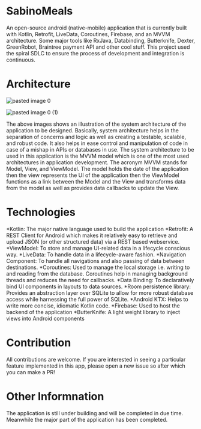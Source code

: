 # SabinoMeals

An open-source android (native-mobile) application that is currently built with Kotlin, Retrofit, LiveData, Coroutines, Firebase, and an MVVM architecture. Some major tools like RxJava, Databinding, Butterknife, Dexter, GreenRobot, Braintree payment API and other cool stuff. This project used the spiral SDLC to ensure the process of development and integration is continuous. 

# Architecture

![pasted image 0](https://user-images.githubusercontent.com/47984109/105698617-65f61280-5f06-11eb-8e3e-ed710f1423f8.png)

![pasted image 0 (1)](https://user-images.githubusercontent.com/47984109/105698770-a2c20980-5f06-11eb-9491-9ff4b002cd72.png)

The above images shows an illustration of the system architecture of the application to be designed. Basically, system architecture helps in the separation of concerns and logic as well as creating a testable, scalable, and robust code. It also helps in ease control and manipulation of code in case of a mishap in APIs or databases in use. The system architecture to be used in this application is the MVVM model which is one of the most used architectures in application development. The acronym MVVM stands for Model, View, and ViewModel. The model holds the date of the application then the view represents the UI of the application then the ViewModel functions as a link between the Model and the View and transforms data from the model as well as provides data callbacks to update the View.

# Technologies 
*Kotlin: The major native language used to build the application
*Retrofit: A REST Client for Android which makes it relatively easy to retrieve and upload JSON (or other structured data) via a REST based webservice.
*ViewModel: To store and manage UI-related data in a lifecycle conscious way.
*LiveData: To handle data in a lifecycle-aware fashion.
*Navigation Component: To handle all navigations and also passing of data between destinations.
*Coroutines: Used to manage the local storage i.e. writing to and reading from the database. Coroutines help in managing background threads and reduces the need for callbacks.
*Data Binding: To declaratively bind UI components in layouts to data sources.
*Room persistence library: Provides an abstraction layer over SQLite to allow for more robust database access while harnessing the full power of SQLite.
*Android KTX: Helps to write more concise, idiomatic Kotlin code.
*Firebase: Used to host the backend of the application
*ButterKnife: A light weight library to inject views into Android components 

# Contribution

All contributions are welcome. If you are interested in seeing a particular feature implemented in this app, please open a new issue so after which you can make a PR!

# Other Informnation

The application is still under building and will be completed in due time. Meanwhile the major part of the application has been completed. 




